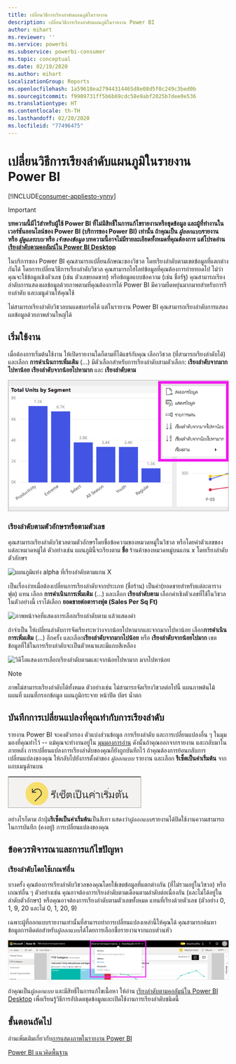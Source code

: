 ```yaml
---
title: เปลี่ยนวิธีการเรียงลำดับแผนภูมิในรายงาน
description: เปลี่ยนวิธีการเรียงลำดับแผนภูมิในรายงาน Power BI
author: mihart
ms.reviewer: ''
ms.service: powerbi
ms.subservice: powerbi-consumer
ms.topic: conceptual
ms.date: 02/19/2020
ms.author: mihart
LocalizationGroup: Reports
ms.openlocfilehash: 1a59618ea27944314465d8e08d5f0c249c3bed0b
ms.sourcegitcommit: f9909731ff5b6b69cdc58e9abf2025b7dee0e536
ms.translationtype: HT
ms.contentlocale: th-TH
ms.lasthandoff: 02/20/2020
ms.locfileid: "77496475"
---
```

# <a name="change-how-a-chart-is-sorted-in-a-power-bi-report"></a>เปลี่ยนวิธีการเรียงลำดับแผนภูมิในรายงาน Power BI

[!INCLUDE[consumer-appliesto-ynny](../includes/consumer-appliesto-ynny.md)]


> [!IMPORTANT]
> **บทความนี้มีไว้สำหรับผู้ใช้ Power BI ที่ไม่มีสิทธิ์ในการแก้ไขรายงานหรือชุดข้อมูล และผู้ที่ทำงานในเวอร์ชันออนไลน์ของ Power BI (บริการของ Power BI) เท่านั้น ถ้าคุณเป็น *ผู้ออกแบบ*รายงาน หรือ *ผู้ดูแลระบบ* หรือ *เจ้าของข้อมูล* บทความนี้อาจไม่มีรายละเอียดทั้งหมดที่คุณต้องการ แต่โปรดอ่าน [เรียงลำดับตามคอลัมน์ใน Power BI Desktop](../desktop-sort-by-column.md)**

ในบริการของ Power BI คุณสามารถเปลี่ยนลักษณะของวิชวล โดยเรียงลำดับตามเขตข้อมูลที่แตกต่างกันได้ โดยการเปลี่ยนวิธีการเรียงลำดับวิชวล คุณสามารถไฮไลท์ข้อมูลที่คุณต้องการถ่ายทอดไป ไม่ว่าคุณจะใช้ข้อมูลเชิงตัวเลข (เช่น ตัวเลขยอดขาย) หรือข้อมูลแบบข้อความ (เช่น ชื่อรัฐ) คุณสามารถเรียงลำดับการแสดงผลข้อมูลด้วยภาพตามที่คุณต้องการได้ Power BI มีความยืดหยุ่นมากมายสำหรับการรียงลำดับ และเมนูด่วนให้คุณใช้ 

ไม่สามารถเรียงลำดับวิชวลบนแดชบอร์ดได้ แต่ในรายงาน Power BI คุณสามารถเรียงลำดับการแสดงผลข้อมูลด้วยภาพส่วนใหญ่ได้ 

## <a name="get-started"></a>เริ่มใช้งาน

เมื่อต้องการเริ่มต้นใช้งาน ให้เปิดรายงานใดก็ตามที่ได้แชร์กับคุณ เลือกวิชวล (ที่สามารถเรียงลำดับได้) และเลือก **การดำเนินการเพิ่มเติม** (...)  มีตัวเลือกสำหรับการเรียงลำดับสามตัวเลือก: **เรียงลำดับจากมากไปหาน้อย** **เรียงลำดับจากน้อยไปหามาก** และ **เรียงลำดับตาม** 
    

![แผนภูมิแท่ง alpha ที่เรียงลำดับตามแกน X](media/end-user-change-sort/power-bi-more-actions.png)

### <a name="sort-alphabetically-or-numerically"></a>เรียงลำดับตามตัวอักษรหรือตามตัวเลข

คุณสามารถเรียงลำดับวิชวลตามตัวอักษรโดยชื่อข้อความของหมวดหมู่ในวิชวล หรือโดยค่าตัวเลขของแต่ละหมวดหมู่ได้ ตัวอย่างเช่น แผนภูมินี้จะเรียงตาม **ชื่อ** ร้านค้าของหมวดหมู่บนแกน x โดยเรียงลำดับตัวอักษร

![แผนภูมิแท่ง alpha ที่เรียงลำดับตามแกน X](media/end-user-change-sort/powerbi-sort-category.png)

เป็นเรื่องง่ายเมื่อต้องเปลี่ยนการเรียงลำดับจากประเภท (ชื่อร้าน) เป็นค่า(ยอดขายสำหรับแต่ละตารางฟุต) แทน เลือก **การดำเนินการเพิ่มเติม** (...) และเลือก **เรียงลำดับตาม** เลือกค่าเชิงตัวเลขที่ใช้ในวิชวล  ในตัวอย่างนี้ เราได้เลือก **ยอดขายต่อตารางฟุต (Sales Per Sq Ft)**

![ภาพหน้าจอที่แสดงการเลือกเรียงลำดับตาม แล้วแสดงค่า](media/end-user-change-sort/power-bi-sort-value.png)

ถ้าจำเป็น ให้เปลี่ยนลำดับการจัดเรียงระหว่างจากน้อยไปหามากและจากมากไปหาน้อย  เลือก**การดำเนินการเพิ่มเติม** (...) อีกครั้ง และเลือก**เรียงลำดับจากมากไปน้อย** หรือ **เรียงลำดับจากน้อยไปมาก** เขตข้อมูลที่ใช้ในการเรียงลำดับจะเป็นตัวหนาและมีแถบสีเหลือง

   ![วิดีโอแสดงการเลือกเรียงลำดับตามและจากน้อยไปหามาก มากไปหาน้อย](media/end-user-change-sort/sort.gif)

> [!NOTE]
> ภาพไม่สามารถเรียงลำดับได้ทั้งหมด ตัวอย่างเช่น ไม่สามารถจัดเรียงวิชวลต่อไปนี้ แผนภาพต้นไม้ แผนที่ แผนที่กรอกข้อมูล แผนภูมิกระจาย หน้าปัด บัตร น้ำตก

## <a name="saving-changes-you-make-to-sort-order"></a>บันทึกการเปลี่ยนแปลงที่คุณทำกับการเรียงลำดับ
รายงาน Power BI จะคงตัวกรอง ตัวแบ่งส่วนข้อมูล การเรียงลำดับ และการเปลี่ยนแปลงอื่น ๆ ในมุมมองที่คุณทำไว้ -- แม้คุณจะทำงานอยู่ใน [มุมมองการอ่าน](end-user-reading-view.md) ดังนั้นถ้าคุณออกจากรายงาน และกลับมาในภายหลัง การเปลี่ยนแปลงการเรียงลำดับของคุณก็ยังถูกบันทึกไว้  ถ้าคุณต้องการย้อนกลับการเปลี่ยนแปลงของคุณ ให้กลับไปยังการตั้งค่าของ *ผู้ออกแบบ* รายงาน และเลือก **รีเซ็ตเป็นค่าเริ่มต้น** จากแถบเมนูด้านบน 

![เรียงลำดับแบบคงอยู่](media/end-user-change-sort/power-bi-reset.png)

อย่างไรก็ตาม ถ้าปุ่ม**รีเซ็ตเป็นค่าเริ่มต้น**เป็นสีเทา แสดงว่า*ผู้ออกแบบ*รายงานได้ปิดใช้งานความสามารถในการบันทึก (คงอยู่) การเปลี่ยนแปลงของคุณ

<a name="other"></a>
## <a name="considerations-and-troubleshooting"></a>ข้อควรพิจารณาและการแก้ไขปัญหา

### <a name="sorting-using-other-criteria"></a>เรียงลำดับโดยใช้เกณฑ์อื่น
บางครั้ง คุณต้องการเรียงลำดับวิชวลของคุณโดยใช้เขตข้อมูลที่แตกต่างกัน (ที่ไม่รวมอยู่ในวิชวล) หรือเกณฑ์อื่น ๆ  ตัวอย่างเช่น คุณอาจต้องการเรียงลำดับตามเดือนตามลำดับต่อเนื่องกัน
 (และไม่ได้อยู่ในลำดับตัวอักษร) หรือคุณอาจต้องการเรียงลำดับตามตัวเลขทั้งหมด แทนที่เรียงด้วยตัวเลข (ตัวอย่าง 0, 1, 9, 20 และไม่ 0, 1, 20, 9)  

เฉพาะผู้ที่ออกแบบรายงานเท่านั้นที่สามารถทำการเปลี่ยนแปลงเหล่านี้ให้คุณได้ คุณสามารถค้นหาข้อมูลการติดต่อสำหรับ*ผู้ออกแบบ*ได้โดยการเลือกชื่อรายงานจากแถบส่วนหัว

![เมนูดรอปดาวน์ที่แสดงข้อมูลการติดต่อ](media/end-user-change-sort/power-bi-contact.png)

ถ้าคุณเป็น*ผู้ออกแบบ* และมีสิทธิ์ในการแก้ไขเนื้อหา ให้อ่าน [เรียงลำดับตามคอลัมน์ใน Power BI Desktop](../desktop-sort-by-column.md) เพื่อเรียนรู้วิธีการอัปเดตชุดข้อมูลและเปิดใช้งานการเรียงลำดับชนิดนี้

## <a name="next-steps"></a>ขั้นตอนถัดไป
อ่านเพิ่มเติมเกี่ยวกับ[การแสดงภาพในรายงาน Power BI](end-user-visualizations.md)

[Power BI แนวคิดพื้นฐาน](end-user-basic-concepts.md)
